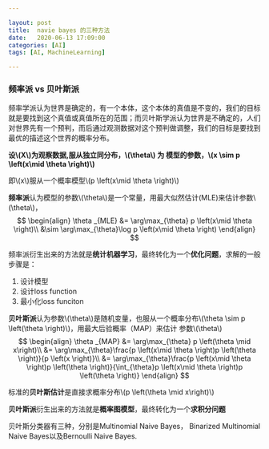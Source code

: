 ```yaml
---

layout: post
title:  navie bayes 的三种方法
date:   2020-06-13 17:09:00
categories: [AI]
tags: [AI, MachineLearning]

---
```


###  频率派 vs 贝叶斯派

频率学派认为世界是确定的，有一个本体，这个本体的真值是不变的，我们的目标就是要找到这个真值或真值所在的范围；而贝叶斯学派认为世界是不确定的，人们对世界先有一个预判，而后通过观测数据对这个预判做调整，我们的目标是要找到最优的描述这个世界的概率分布。

**设\\(X\\)为观察数据,服从独立同分布，\\(\theta\\) 为 模型的参数，\\(x \sim p \left(x\mid \theta \right)\\)**

即\\(x\\)服从一个概率模型\\(p \left(x\mid \theta \right)\\)

**频率派**认为模型的参数\\(\theta\\)是一个常量，用最大似然估计(MLE)来估计参数\\(\theta\\)，
$$
\begin{align}
\theta _{MLE}
&= \arg\max_{\theta} p \left(x\mid \theta \right)\\
&\sim  \arg\max_{\theta}\log p \left(x\mid \theta \right)
\end{align}
$$

频率派衍生出来的方法就是**统计机器学习**，最终转化为一个**优化问题**，求解的一般步骤是：
1. 设计模型
2. 设计loss function
3. 最小化loss funciton

**贝叶斯派**认为参数\\(\theta\\)是随机变量，也服从一个概率分布\\(\theta \sim p \left(\theta \right)\\)，用最大后验概率（MAP）来估计 参数\\(\theta\\)
$$
\begin{align}
\theta _{MAP}
&= \arg\max_{\theta} p \left(\theta \mid x\right)\\
&= \arg\max_{\theta}\frac{p \left(x\mid \theta \right)p \left(\theta \right)}{p \left(x \right)}\\
&= \arg\max_{\theta}\frac{p \left(x\mid \theta \right)p \left(\theta \right)}{\int_{\theta}p \left(x\mid \theta \right)p \left(\theta \right)}
\end{align}
$$

标准的**贝叶斯估计**是直接求概率分布\\(p \left(\theta \mid x\right)\\)

**贝叶斯派**衍生出来的方法就是**概率图模型**，最终转化为一个**求积分问题**

贝叶斯分类器有三种，分别是Multinomial Naive Bayes， Binarized Multinomial Naive Bayes以及Bernoulli Naive Bayes.

